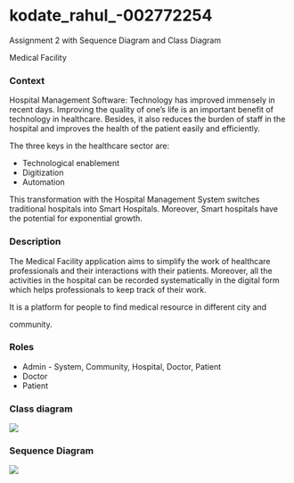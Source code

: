 # kodate_rahul_-002772254

Assignment 2 with Sequence Diagram and Class Diagram


Medical Facility
### Context
Hospital Management Software: Technology has improved immensely in recent days. Improving the quality of one’s life is an important benefit of technology in healthcare. Besides, it also reduces the burden of staff in the hospital and improves the health of the patient easily and efficiently. 

The three keys in the healthcare sector are:

- Technological enablement
- Digitization
- Automation

This transformation with the Hospital Management System switches traditional hospitals into Smart Hospitals. Moreover, Smart hospitals have the potential for exponential growth.
### Description
The Medical Facility application aims to simplify the work of healthcare professionals and their interactions with their patients. Moreover, all the activities in the hospital can be recorded systematically in the digital form which helps professionals to keep track of their work. 

It is a platform for people to find medical resource in different city and 

community.  
### Roles
- Admin - System, Community, Hospital, Doctor, Patient
- Doctor
- Patient
### Class diagram
![](class_diagram.png)
### Sequence Diagram
![](sequence_diagram.png)
